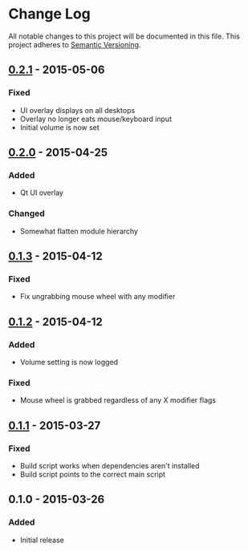 # Change Log
All notable changes to this project will be documented in this file.
This project adheres to [Semantic Versioning](http://semver.org/).

## [0.2.1] - 2015-05-06
### Fixed
- UI overlay displays on all desktops
- Overlay no longer eats mouse/keyboard input
- Initial volume is now set

## [0.2.0] - 2015-04-25
### Added
- Qt UI overlay

### Changed
- Somewhat flatten module hierarchy

## [0.1.3] - 2015-04-12
### Fixed
- Fix ungrabbing mouse wheel with any modifier

## [0.1.2] - 2015-04-12
### Added
- Volume setting is now logged

### Fixed
- Mouse wheel is grabbed regardless of any X modifier flags

## [0.1.1] - 2015-03-27
### Fixed
- Build script works when dependencies aren't installed
- Build script points to the correct main script

## 0.1.0 - 2015-03-26
### Added
- Initial release

[unreleased]: https://github.com/cknave/volcorner/compare/volcorner-0.2.1...HEAD
[0.1.1]: https://github.com/cknave/volcorner/compare/volcorner-0.1.0...volcorner-0.1.1
[0.1.2]: https://github.com/cknave/volcorner/compare/volcorner-0.1.1...volcorner-0.1.2
[0.1.3]: https://github.com/cknave/volcorner/compare/volcorner-0.1.2...volcorner-0.1.3
[0.2.0]: https://github.com/cknave/volcorner/compare/volcorner-0.1.3...volcorner-0.2.0
[0.2.1]: https://github.com/cknave/volcorner/compare/volcorner-0.2.0...volcorner-0.2.1

